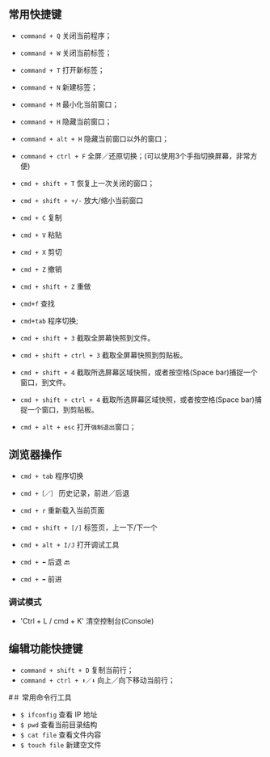 ## 常用快捷键
- `command + Q` 关闭当前程序；
- `command + W` 关闭当前标签；
- `command + T` 打开新标签；
- `command + N` 新建标签；
- `command + M` 最小化当前窗口；

- `command + H` 隐藏当前窗口；
- `command + alt + H` 隐藏当前窗口以外的窗口；

- `command + ctrl + F` 全屏／还原切换；(可以使用3个手指切换屏幕，非常方便)

- `cmd + shift + T` 恢复上一次关闭的窗口；
- `cmd + shift + +/-` 放大/缩小当前窗口

- `cmd + C` 复制
- `cmd + V` 粘贴
- `cmd + X` 剪切
- `cmd + Z` 撤销
- `cmd + shift + Z` 重做

- `cmd+f` 查找
- `cmd+tab` 程序切换;



- `cmd + shift + 3` 截取全屏幕快照到文件。
- `cmd + shift + ctrl + 3` 截取全屏幕快照到剪贴板。
- `cmd + shift + 4` 截取所选屏幕区域快照，或者按空格(Space bar)捕捉一个窗口，到文件。
- `cmd + shift + ctrl + 4` 截取所选屏幕区域快照，或者按空格(Space bar)捕捉一个窗口，到剪贴板。

- `cmd + alt + esc` 打开`强制退出`窗口；

## 浏览器操作
- `cmd + tab` 程序切换
- `cmd +［／］` 历史记录，前进／后退

- `cmd + r` 重新载入当前页面

- `cmd + shift + [/]` 标签页，上一下/下一个

- `cmd + alt + I/J` 打开调试工具

- `cmd + ⬅️` 后退 🔙
- `cmd + ➡️` 前进

### 调试模式

- 'Ctrl + L / cmd + K' 清空控制台(Console)

##  编辑功能快捷键
- `command + shift + D` 复制当前行；
- `command + ctrl + ⬆️／⬇️` 向上／向下移动当前行；


#＃ 常用命令行工具
- `$ ifconfig` 查看 IP 地址
- `$ pwd` 查看当前目录结构
- `$ cat file` 查看文件内容
- `$ touch file` 新建空文件
